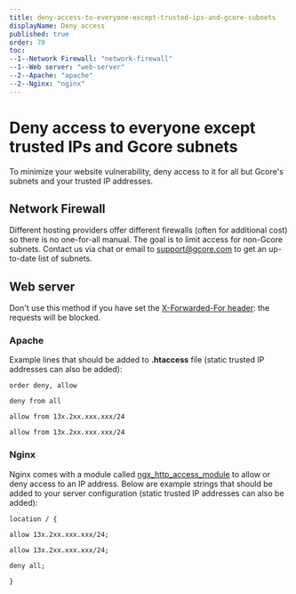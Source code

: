 ```yaml
---
title: deny-access-to-everyone-except-trusted-ips-and-gcore-subnets
displayName: Deny access
published: true
order: 70
toc:
--1--Network Firewall: "network-firewall"
--1--Web server: "web-server"
--2--Apache: "apache"
--2--Nginx: "nginx"
---
```


# Deny access to everyone except trusted IPs and Gcore subnets

To minimize your website vulnerability, deny access to it for all but Gcore's subnets and your trusted IP addresses.  
  
## Network Firewall

Different hosting providers offer different firewalls (often for additional cost) so there is no one-for-all manual. The goal is to limit access for non-Gcore subnets. Contact us via chat or email to [support@gcore.com](mailto:support@gcore.com) to get an up-to-date list of subnets.  
  
## Web server

Don't use this method if you have set the <a href="https://gcore.com/docs/web-security/get-an-actual-ip-addresses-of-visitors-from-the_x-forward-for-header" target="_blank">X-Forwarded-For header</a>: the requests will be blocked.

### Apache

Example lines that should be added to **.htaccess** file (static trusted IP addresses can also be added):

```
order deny, allow

deny from all

allow from 13x.2xx.xxx.xxx/24

allow from 13x.2xx.xxx.xxx/24
```

### Nginx

Nginx comes with a module called <a href="https://nginx.org/en/docs/http/ngx_http_access_module.html" target="_blank">ngx_http_access_module</a> to allow or deny access to an IP address. Below are example strings that should be added to your server configuration (static trusted IP addresses can also be added):

```
location / {

allow 13x.2xx.xxx.xxx/24;

allow 13x.2xx.xxx.xxx/24;

deny all;

}
```